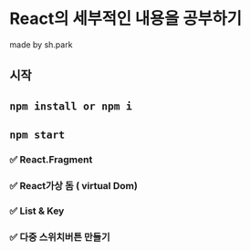 # React의 세부적인 내용을 공부하기 

made by sh.park

## 시작
## `npm install or npm i`
## `npm start`

### ✅ React.Fragment

### ✅ React가상 돔 ( virtual Dom)

### ✅ List & Key

### ✅ 다중 스위치버튼 만들기
